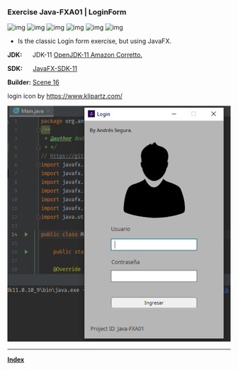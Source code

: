 ### Exercise Java-FXA01 | LoginForm

<!-- Illustrative icons -->
 ![img](https://raw.github.com/Andr7st/index/main/andr7st/read/icon/0/32px/git.png)
 ![img](https://raw.github.com/Andr7st/index/main/andr7st/read/icon/0/32px/github.png)
 ![img](https://raw.github.com/Andr7st/index/main/andr7st/read/icon/0/32px/java-open.png)
 ![img](https://raw.github.com/Andr7st/index/main/andr7st/read/icon/0/32px/linux.png)
 ![img](https://raw.github.com/Andr7st/index/main/andr7st/read/icon/0/32px/windows.png)
 ![img](https://raw.github.com/Andr7st/index/main/andr7st/read/icon/0/32px/console.png)

<!--  -->

* Is the classic Login form exercise, but using JavaFX.

**JDK:** &nbsp;&nbsp;&nbsp;&nbsp; JDK-11 [OpenJDK-11 Amazon Corretto.](https://aws.amazon.com/corretto/?nc1=h_ls)

**SDK:** &nbsp;&nbsp;&nbsp;&nbsp; [JavaFX-SDK-11](https://gluonhq.com/products/javafx/)

**Builder:** [Scene 16](https://gluonhq.com/products/scene-builder/)

login icon by https://www.klipartz.com/


<!-- demo image: -->
![i](./_project/img_0.png?raw=true "demo image")

---

[**Index**](https://github.com/Andr7st/index)
